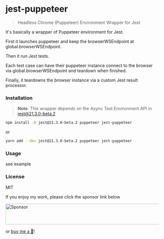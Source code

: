 # jest-puppeteer

> Headless Chrome (Puppeteer) Environment Wrapper for Jest

It's basically a wrapper of Puppeteer environment for Jest.

First it launches puppeteer and keep the browserWSEndpoint at global.browserWSEndpoint.

Then it run Jest tests.

Each test case can have their puppeteer instance connect to the browser via global.browserWSEndpoint and teardown when finished.

Finally, it teardowns the browser instance via a custom Jest result processor.

### Installation

> **Note**: This wrapper depends on the Async Test Environment API in jest@21.3.0-beta.2

```sh
npm install -D jest@21.3.0-beta.2 puppeteer jest-puppeteer
```
or
```sh
yarn add --dev jest@21.3.0-beta.2 puppeteer jest-puppeteer
```

### Usage

see example

### License

MIT

If you enjoy my work, please click the sponsor link below

<a target='_blank' rel='nofollow' href='https://app.codesponsor.io/link/cu1HheDZfnqZS4YAy7Hf8bGU/xfumihiro/jest-puppeteer'>
  <img alt='Sponsor' width='888' height='68' src='https://app.codesponsor.io/embed/cu1HheDZfnqZS4YAy7Hf8bGU/xfumihiro/jest-puppeteer.svg' />
</a>

or [buy me a :beer:](https://paypal.me/xfumihiro/0usd)!
